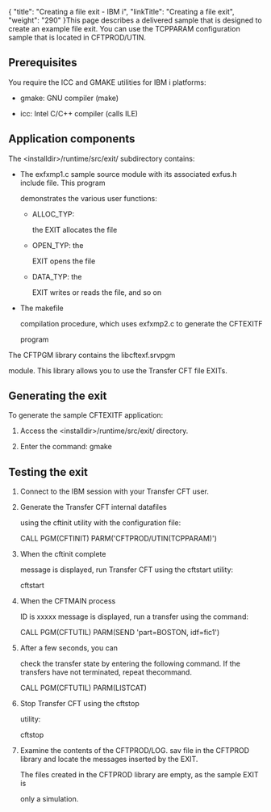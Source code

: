 {
    "title": "Creating  a file exit - IBM i",
    "linkTitle": "Creating a file exit",
    "weight": "290"
}This page describes a delivered sample that is designed to create an example file exit. You can use the TCPPARAM configuration sample that is located in CFTPROD/UTIN.

## Prerequisites

You require the ICC and GMAKE utilities for IBM i platforms:

-   gmake: GNU compiler (make)
-   icc: Intel C/C++ compiler (calls ILE)

## Application components

The &lt;installdir>/runtime/src/exit/ subdirectory contains:

-   The exfxmp1.c sample source module with its associated exfus.h include file. This program
    demonstrates the various user functions:
    -   ALLOC\_TYP:
        the EXIT allocates the file
    -   OPEN\_TYP: the
        EXIT opens the file
    -   DATA\_TYP: the
        EXIT writes or reads the file, and so on

<!-- -->

-   The makefile
    compilation procedure, which uses exfxmp2.c to generate the CFTEXITF
    program

The CFTPGM library contains the libcftexf.srvpgm
module. This library allows you to use the Transfer CFT file EXITs.

## Generating the exit

To generate the sample CFTEXITF application:

1.  Access the &lt;installdir>/runtime/src/exit/ directory.
2.  Enter the command: gmake

## Testing the exit

1.  Connect to the IBM session with your Transfer CFT user.

2.  Generate the Transfer CFT internal datafiles
    using the cftinit utility with the configuration file:

    CALL PGM(CFTINIT) PARM('CFTPROD/UTIN(TCPPARAM)')

3.  When the cftinit complete
    message is displayed, run Transfer CFT using the cftstart utility:

    cftstart

4.  When the CFTMAIN process
    ID is xxxxx message is displayed, run a transfer using the command:

    CALL PGM(CFTUTIL) PARM(SEND 'part=BOSTON, idf=fic1')

5.  After a few seconds, you can
    check the transfer state by entering the following command. If the transfers have not terminated, repeat thecommand.

    CALL PGM(CFTUTIL) PARM(LISTCAT)  

6.  Stop Transfer CFT using the cftstop
    utility:

    cftstop

7.  Examine the contents of the CFTPROD/LOG. sav file in the CFTPROD library and locate the messages inserted by the EXIT.  
      
    The files created in the CFTPROD library are empty, as the sample EXIT is
    only a simulation.
